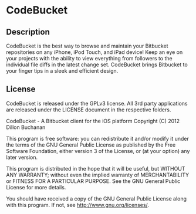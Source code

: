 CodeBucket
==================

Description
------------------
CodeBucket is the best way to browse and maintain your Bitbucket repositories on any iPhone, iPod Touch, and iPad device! Keep an eye on your projects with the ability to view everything from followers to the individual file diffs in the latest change set. CodeBucket brings Bitbucket to your finger tips in a sleek and efficient design.


License
-----------------
CodeBucket is released under the GPLv3 license. All 3rd party applications are released under the LICENSE document in the respective folders.

CodeBucket - A Bitbucket client for the iOS platform
Copyright (C) 2012 Dillon Buchanan

This program is free software: you can redistribute it and/or modify
it under the terms of the GNU General Public License as published by
the Free Software Foundation, either version 3 of the License, or
(at your option) any later version.

This program is distributed in the hope that it will be useful,
but WITHOUT ANY WARRANTY; without even the implied warranty of
MERCHANTABILITY or FITNESS FOR A PARTICULAR PURPOSE.  See the
GNU General Public License for more details.

You should have received a copy of the GNU General Public License
along with this program.  If not, see <http://www.gnu.org/licenses/>.
